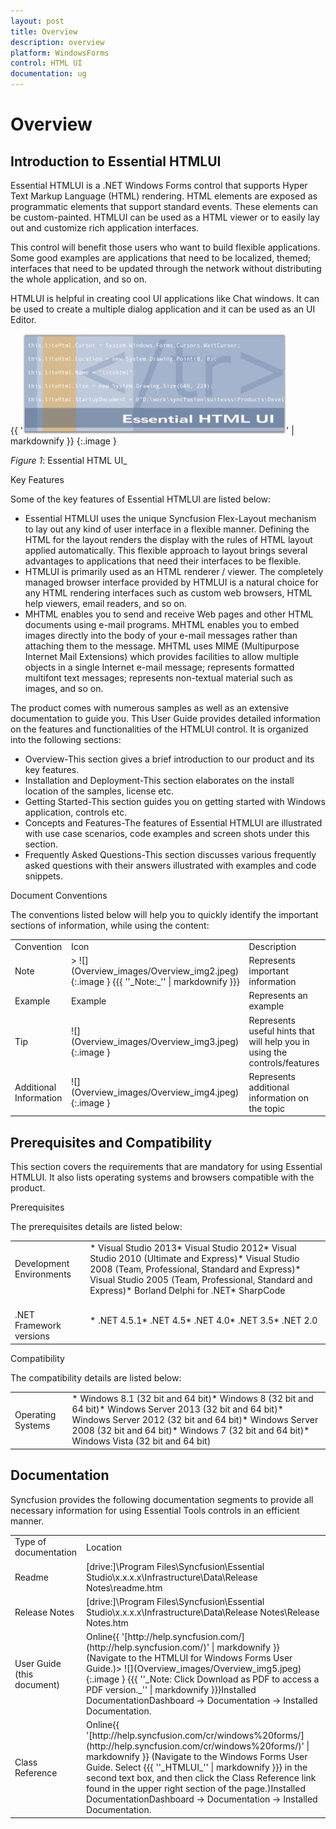 ```yaml
---
layout: post
title: Overview
description: overview
platform: WindowsForms
control: HTML UI
documentation: ug
---
```


# Overview

## Introduction to Essential HTMLUI

Essential HTMLUI is a .NET Windows Forms control that supports Hyper Text Markup Language (HTML) rendering. HTML elements are exposed as programmatic elements that support standard events. These elements can be custom-painted. HTMLUI can be used as a HTML viewer or to easily lay out and customize rich application interfaces.

This control will benefit those users who want to build flexible applications. Some good examples are applications that need to be localized, themed; interfaces that need to be updated through the network without distributing the whole application, and so on.

HTMLUI is helpful in creating cool UI applications like Chat windows. It can be used to create a multiple dialog application and it can be used as an UI Editor.



{{ '![](Overview_images/Overview_img1.jpeg)' | markdownify }}
{:.image }


_Figure_ _1_: Essential HTML UI_



Key Features

Some of the key features of Essential HTMLUI are listed below:



* Essential HTMLUI uses the unique Syncfusion Flex-Layout mechanism to lay out any kind of user interface in a flexible manner. Defining the HTML for the layout renders the display with the rules of HTML layout applied automatically. This flexible approach to layout brings several advantages to applications that need their interfaces to be flexible. 
* HTMLUI is primarily used as an HTML renderer / viewer. The completely managed browser interface provided by HTMLUI is a natural choice for any HTML rendering interfaces such as custom web browsers, HTML help viewers, email readers, and so on.
* MHTML enables you to send and receive Web pages and other HTML documents using e-mail programs. MHTML enables you to embed images directly into the body of your e-mail messages rather than attaching them to the message. MHTML uses MIME (Multipurpose Internet Mail Extensions) which provides facilities to allow multiple objects in a single Internet e-mail message; represents formatted multifont text messages; represents non-textual material such as images, and so on.



The product comes with numerous samples as well as an extensive documentation to guide you. This User Guide provides detailed information on the features and functionalities of the HTMLUI control. It is organized into the following sections:



* Overview-This section gives a brief introduction to our product and its key features.
* Installation and Deployment-This section elaborates on the install location of the samples, license etc.
* Getting Started-This section guides you on getting started with Windows application, controls etc.
* Concepts and Features-The features of Essential HTMLUI are illustrated with use case scenarios, code examples and screen shots under this section.
* Frequently Asked Questions-This section discusses various frequently asked questions with their answers illustrated with examples and code snippets.



Document Conventions

The conventions listed below will help you to quickly identify the important sections of information, while using the content:



<table>
<tr>
<td>
Convention</td><td>
Icon</td><td>
Description</td></tr>
<tr>
<td>
Note</td><td>
> ![](Overview_images/Overview_img2.jpeg)
{:.image }
{{{ ''_Note:_'' | markdownify }}}</td><td>
Represents important information</td></tr>
<tr>
<td>
Example</td><td>
Example</td><td>
Represents an example</td></tr>
<tr>
<td>
Tip</td><td>
![](Overview_images/Overview_img3.jpeg)
{:.image }
</td><td>
Represents useful hints that will help you in using the controls/features</td></tr>
<tr>
<td>
Additional Information</td><td>
![](Overview_images/Overview_img4.jpeg)
{:.image }
</td><td>
Represents additional information on the topic</td></tr>
</table>


## Prerequisites and Compatibility

This section covers the requirements that are mandatory for using Essential HTMLUI. It also lists operating systems and browsers compatible with the product.



Prerequisites

The prerequisites details are listed below:



<table>
<tr>
<td>
Development Environments</td><td>
* Visual Studio 2013* Visual Studio 2012* Visual Studio 2010 (Ultimate and Express)* Visual Studio 2008 (Team, Professional, Standard and Express)* Visual Studio 2005 (Team, Professional, Standard and Express)* Borland Delphi for .NET* SharpCode </td></tr>
<tr>
<td>
<br>.NET Framework versions</td><td>
* .NET 4.5.1* .NET 4.5* .NET 4.0* .NET 3.5* .NET 2.0</td></tr>
</table>





Compatibility

The compatibility details are listed below:

<table>
<tr>
<td>
Operating Systems</td><td>
* Windows 8.1 (32 bit and 64 bit)* Windows 8 (32 bit and 64 bit)* Windows Server 2013 (32 bit and 64 bit)* Windows Server 2012 (32 bit and 64 bit)* Windows Server 2008 (32 bit and 64 bit)* Windows 7 (32 bit and 64 bit)* Windows Vista (32 bit and 64 bit)</td></tr>
</table>



## Documentation

Syncfusion provides the following documentation segments to provide all necessary information for using Essential Tools controls in an efficient manner.

<table>
<tr>
<td>
Type of documentation</td><td>
Location</td></tr>
<tr>
<td>
Readme</td><td>
[drive:]\Program Files\Syncfusion\Essential Studio\x.x.x.x\Infrastructure\Data\Release Notes\readme.htm </td></tr>
<tr>
<td>
Release Notes</td><td>
[drive:]\Program Files\Syncfusion\Essential Studio\x.x.x.x\Infrastructure\Data\Release Notes\Release Notes.htm </td></tr>
<tr>
<td>
User Guide (this document)</td><td>
Online{{ '[http://help.syncfusion.com/](http://help.syncfusion.com/)' | markdownify }} (Navigate to the HTMLUI for Windows Forms User Guide.)> ![](Overview_images/Overview_img5.jpeg)
{:.image }
{{{ ''_Note: Click Download as PDF to access a PDF version._'' | markdownify }}}Installed DocumentationDashboard -> Documentation -> Installed Documentation. </td></tr>
<tr>
<td>
Class Reference</td><td>
Online{{ '[http://help.syncfusion.com/cr/windows%20forms/](http://help.syncfusion.com/cr/windows%20forms/)' | markdownify }}  (Navigate to the Windows Forms User Guide. Select {{{ ''_HTMLUI_'' | markdownify }}} in the second text box, and then click the Class Reference link found in the upper right section of the page.)Installed DocumentationDashboard -> Documentation -> Installed Documentation.</td></tr>
</table>


